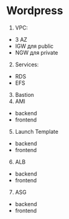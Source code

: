 # Wordpress
1. VPC:
- 3 AZ
- IGW для public
- NGW для private
2. Services:
- RDS
- EFS
3. Bastion
4. AMI
- backend
- frontend
5. Launch Template
- backend
- frontend
6. ALB
- backend
- frontend
7. ASG
- backend
- frontend